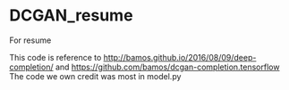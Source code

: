 # DCGAN_resume

For resume

This code is reference to
http://bamos.github.io/2016/08/09/deep-completion/
and
https://github.com/bamos/dcgan-completion.tensorflow
The code we own credit was most in model.py

